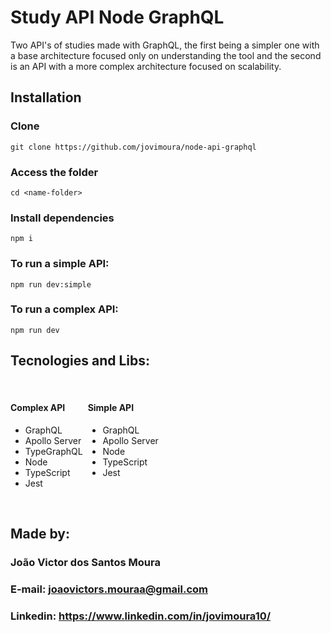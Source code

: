 # Study API Node GraphQL

<p>
  Two API's of studies made with GraphQL, the first being a simpler one with a base architecture focused only on understanding the tool and the second is an API with a more complex architecture focused on scalability.
</p>

## Installation

### Clone

```
git clone https://github.com/jovimoura/node-api-graphql
```

### Access the folder

```
cd <name-folder>
```

### Install dependencies

```
npm i
```

### To run a simple API:

```
npm run dev:simple
```

### To run a complex API:

```
npm run dev
```

## Tecnologies and Libs:

<br>

<div style="display: flex; gap: 8px;">
  <div>
    <h4>Complex API</h4>
      <ul>
        <li>GraphQL</li>
        <li>Apollo Server</li>
        <li>TypeGraphQL</li>
        <li>Node</li>
        <li>TypeScript</li>
        <li>Jest</li>
    </ul>
  </div>
  <div>
    <h4>Simple API</h4>
    <ul>
      <li>GraphQL</li>
      <li>Apollo Server</li>
      <li>Node</li>
      <li>TypeScript</li>
      <li>Jest</li>
    </ul>
  </div>
</div>

<br>

## Made by:

### João Victor dos Santos Moura

### E-mail: joaovictors.mouraa@gmail.com

### Linkedin: https://www.linkedin.com/in/jovimoura10/
